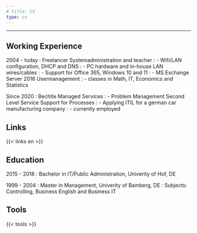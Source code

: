 ```yaml
---
# title: CV
type: cv
---
```


-----------

Working Experience
--------------------
2004 - today
: Freelancer Systemadministration and teacher
: - Wifi/LAN configuration, DHCP and DNS
: - PC hardware and in-house LAN wires/cables
: - Support for Office 365, Windows 10 and 11 
: - MS Exchange Server 2016 Usermanagement
: -  classes in Math, IT, Economics and Statistics

Since 2020
: Bechtle Managed Services
: - Problem Management Second Level Service Support for Processes
: - Applying ITIL for a german car manufacturing company
: - currently employed

Links
--------------------
{{< links en >}}


Education
----------
2015 - 2018
: Bachelor in IT/Public Administration, Univerity of Hof, DE

1999 - 2004
: Master in Management, Univerity of Bamberg, DE
: Subjects: Controlling, Business English and Business IT


Tools
------------

{{< tools >}}
